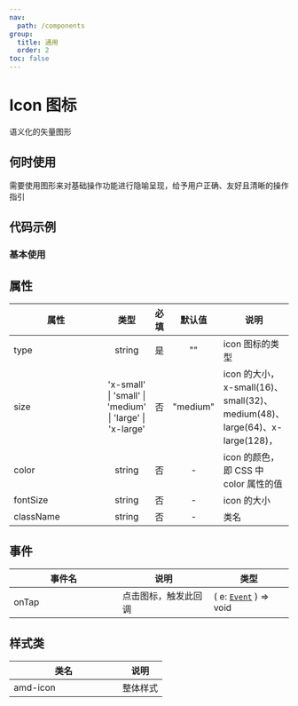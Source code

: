 ```yaml
---
nav:
  path: /components
group:
  title: 通用
  order: 2
toc: false
---
```


# Icon 图标
语义化的矢量图形
## 何时使用
需要使用图形来对基础操作功能进行隐喻呈现，给予用户正确、友好且清晰的操作指引

## 代码示例
### 基本使用
<code src='../../demo/pages/Icon'></code>


## 属性
| 属性 | 类型 | 必填 | 默认值 | 说明 |
| -----|:-----:|:-----:|:-----:|----- |
| type | string | 是 | "" | icon 图标的类型 |
| size | 'x-small' &verbar; 'small' &verbar; 'medium' &verbar; 'large' &verbar; 'x-large' | 否 | "medium" | icon 的大小，x-small(16)、small(32)、medium(48)、large(64)、x-large(128)， |
| color | string | 否 | - | icon 的颜色，即 CSS 中 color 属性的值 |
| fontSize | string | 否 | - | icon 的大小 |
| className | string | 否 | - | 类名 |

## 事件

| 事件名 | 说明 | 类型 |
| -----|-----|-----|
| onTap | 点击图标，触发此回调 | ( e: [`Event`](https://opendocs.alipay.com/mini/framework/event-object) ) => void |

## 样式类
| 类名 | 说明 |
| -----|-----|
| amd-icon | 整体样式 |

<style> 
table th:first-of-type { width: 180px; }
.__dumi-default-layout-content article table:first-of-type th:nth-of-type(2) {
    width: 140px;
}
.__dumi-default-layout-content article table:first-of-type th:nth-of-type(3) {
    width: 30px;
}
.__dumi-default-layout-content article table:first-of-type th:nth-of-type(4) {
    width: 50px;
}

</style> 